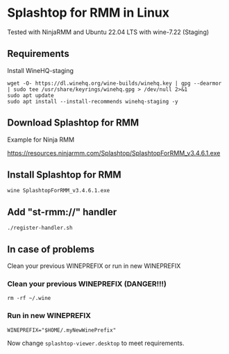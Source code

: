 # Splashtop for RMM in Linux

Tested with NinjaRMM and Ubuntu 22.04 LTS with wine-7.22 (Staging)

## Requirements

Install WineHQ-staging

```
wget -O- https://dl.winehq.org/wine-builds/winehq.key | gpg --dearmor | sudo tee /usr/share/keyrings/winehq.gpg > /dev/null 2>&1
sudo apt update
sudo apt install --install-recommends winehq-staging -y
```

## Download Splashtop for RMM

Example for Ninja RMM

https://resources.ninjarmm.com/Splashtop/SplashtopForRMM_v3.4.6.1.exe

## Install Splashtop for RMM

```
wine SplashtopForRMM_v3.4.6.1.exe
```

## Add "st-rmm://" handler

```
./register-handler.sh
```

## In case of problems

Clean your previous WINEPREFIX or run in new WINEPREFIX

### Clean your previous WINEPREFIX (DANGER!!!) 

```
rm -rf ~/.wine
```

### Run in new WINEPREFIX

```
WINEPREFIX="$HOME/.myNewWinePrefix"
```

Now change `splashtop-viewer.desktop` to meet requirements.

